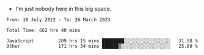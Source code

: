 - I'm just nobody here in this big space.


<!--START_SECTION:waka-->

```text
From: 18 July 2022 - To: 26 March 2023

Total Time: 662 hrs 40 mins

JavaScript         209 hrs 15 mins ████████░░░░░░░░░░░░░░░░░   31.58 %
Other              171 hrs 34 mins ██████▒░░░░░░░░░░░░░░░░░░   25.89 %
```

<!--END_SECTION:waka-->
